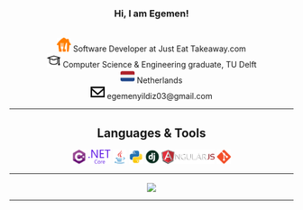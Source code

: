 <h3 align="center">Hi, I am Egemen!</h3>
</h5>

<p align="center">
  <br>
  <code><img title="" height="25" src="/images/tkwy.svg"></code>
  Software Developer at Just Eat Takeaway.com
    <br>
    <code><img title="" height="25" src="/images/tu.svg"></code>
Computer Science & Engineering graduate, TU Delft
  <br>
  <code><img title="" height="25" src="/images/nl.svg"></code>
Netherlands
  <br>
    <code><img title="" height="25" src="/images/email.svg"></code>
egemenyildiz03@gmail.com
  <br>
</p>

<hr>

<h2 align="center">Languages & Tools</h2>

<p align="center">
  <code><img title="C#" height="25" src="/images/cSharp.svg"></code>
  <code><img title=".NetCore" height="25" src="/images/dotnetcore.svg"></code>
  <code><img title="Java" height="25" src="/images/java-original.svg"></code>
   <code><img title="Python" height="25" src="/images/python.svg"></code>
   <code><img title="Django" height="25" src="/images/django.png"></code>
  <code><img title="React" height="25" src="/images/angularjs.png"></code>
  <code><img title="Git" height="25" src="/images/git-original.svg"></code>
 
</p>

<hr>

<p align=center>
  <a href="https://github.com/anuraghazra/github-readme-stats">
  <img height=175 align="center" src="https://github-readme-stats.vercel.app/api/top-langs/?username=egemenyildiz3&hide=c%23,powershell,java&title_color=2aa889&text_color=99d1ce&icon_color=2bbc8a&bg_color=0c1014&langs_count=8&layout=compact" />
  </a>
</p>
<hr>
